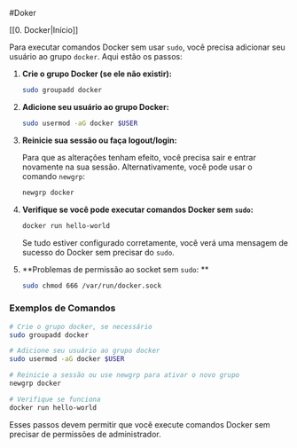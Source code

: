 
#Doker

[[0. Docker|Início]]

Para executar comandos Docker sem usar `sudo`, você precisa adicionar seu usuário ao grupo `docker`. Aqui estão os passos:

1. **Crie o grupo Docker (se ele não existir):**
   ```bash
   sudo groupadd docker
   ```

2. **Adicione seu usuário ao grupo Docker:**
   ```bash
   sudo usermod -aG docker $USER
   ```

3. **Reinicie sua sessão ou faça logout/login:**

   Para que as alterações tenham efeito, você precisa sair e entrar novamente na sua sessão. Alternativamente, você pode usar o comando `newgrp`:
   ```bash
   newgrp docker
   ```

4. **Verifique se você pode executar comandos Docker sem `sudo`:**
   ```bash
   docker run hello-world
   ```

   Se tudo estiver configurado corretamente, você verá uma mensagem de sucesso do Docker sem precisar do `sudo`.
5. **Problemas de permissão ao socket sem `sudo`: ** 
	``` bash
	sudo chmod 666 /var/run/docker.sock
	```
### Exemplos de Comandos

```bash
# Crie o grupo docker, se necessário
sudo groupadd docker

# Adicione seu usuário ao grupo docker
sudo usermod -aG docker $USER

# Reinicie a sessão ou use newgrp para ativar o novo grupo
newgrp docker

# Verifique se funciona
docker run hello-world
```

Esses passos devem permitir que você execute comandos Docker sem precisar de permissões de administrador.